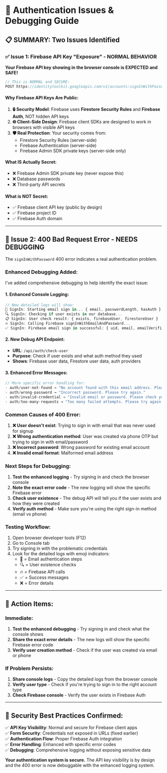 # 🔧 Authentication Issues & Debugging Guide

## 📋 **SUMMARY: Two Issues Identified**

### ✅ **Issue 1: Firebase API Key "Exposure" - NORMAL BEHAVIOR**

**Your Firebase API key showing in the browser console is EXPECTED and SAFE!**

```javascript
// This is NORMAL and SECURE:
POST https://identitytoolkit.googleapis.com/v1/accounts:signInWithPassword?key=AIzaSyAnInMfuko0BC6sAI327xD-nTFvryv7DFk
```

#### **Why Firebase API Keys Are Public:**

1. **🔒 Security Model**: Firebase uses **Firestore Security Rules** and **Firebase Auth**, NOT hidden API keys
2. **🌐 Client-Side Design**: Firebase client SDKs are designed to work in browsers with visible API keys
3. **🛡️ Real Protection**: Your security comes from:
   - Firestore Security Rules (server-side)
   - Firebase Authentication (server-side)
   - Firebase Admin SDK private keys (server-side only)

#### **What IS Actually Secret:**
- ❌ Firebase Admin SDK private key (never expose this)
- ❌ Database passwords  
- ❌ Third-party API secrets

#### **What is NOT Secret:**
- ✅ Firebase client API key (public by design)
- ✅ Firebase project ID
- ✅ Firebase Auth domain

---

## 🚨 **Issue 2: 400 Bad Request Error - NEEDS DEBUGGING**

The `signInWithPassword` 400 error indicates a real authentication problem.

### **Enhanced Debugging Added:**

I've added comprehensive debugging to help identify the exact issue:

#### **1. Enhanced Console Logging:**
```javascript
// New detailed logs will show:
📧 SignIn: Starting email sign in... { email, passwordLength, hasAuth }
🔍 SignIn: Checking if user exists in our database...
📋 SignIn: User check result: { exists, firebaseUser, firestoreUser }
🔥 SignIn: Calling Firebase signInWithEmailAndPassword...
✅ SignIn: Firebase email sign in successful: { uid, email, emailVerified }
```

#### **2. New Debug API Endpoint:**
- **URL**: `/api/auth/check-user`
- **Purpose**: Check if user exists and what auth method they used
- **Shows**: Firebase user data, Firestore user data, auth providers

#### **3. Enhanced Error Messages:**
```javascript
// More specific error handling for:
- auth/user-not-found → "No account found with this email address. Please sign up first."
- auth/wrong-password → "Incorrect password. Please try again."
- auth/invalid-credential → "Invalid email or password. Please check your credentials."
- auth/too-many-requests → "Too many failed attempts. Please try again later."
```

### **Common Causes of 400 Error:**

1. **❌ User doesn't exist**: Trying to sign in with email that was never used for signup
2. **❌ Wrong authentication method**: User was created via phone OTP but trying to sign in with email/password
3. **❌ Incorrect password**: Wrong password for existing email account
4. **❌ Invalid email format**: Malformed email address

### **Next Steps for Debugging:**

1. **Test the enhanced logging** - Try signing in and check the browser console
2. **Note the exact error code** - The new logging will show the specific Firebase error
3. **Check user existence** - The debug API will tell you if the user exists and how they were created
4. **Verify auth method** - Make sure you're using the right sign-in method (email vs phone)

### **Testing Workflow:**

1. Open browser developer tools (F12)
2. Go to Console tab
3. Try signing in with the problematic credentials
4. Look for the detailed logs with emoji indicators:
   - 📧 = Email authentication steps
   - 🔍 = User existence checks  
   - 🔥 = Firebase API calls
   - ✅ = Success messages
   - ❌ = Error details

---

## 🎯 **Action Items:**

### **Immediate:**
1. **Test the enhanced debugging** - Try signing in and check what the console shows
2. **Share the exact error details** - The new logs will show the specific Firebase error code
3. **Verify user creation method** - Check if the user was created via email or phone

### **If Problem Persists:**
1. **Share console logs** - Copy the detailed logs from the browser console
2. **Verify user type** - Check if you're trying to sign in to the right account type
3. **Check Firebase console** - Verify the user exists in Firebase Auth

---

## 🔐 **Security Best Practices Confirmed:**

✅ **API Key Visibility**: Normal and secure for Firebase client apps  
✅ **Form Security**: Credentials not exposed in URLs (fixed earlier)  
✅ **Authentication Flow**: Proper Firebase Auth integration  
✅ **Error Handling**: Enhanced with specific error codes  
✅ **Debugging**: Comprehensive logging without exposing sensitive data  

**Your authentication system is secure.** The API key visibility is by design and the 400 error is now debuggable with the enhanced logging system.